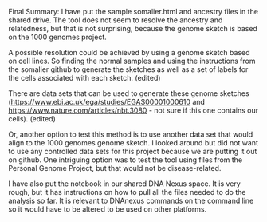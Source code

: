 Final Summary:  I have put the sample somalier.html and ancestry files in the shared drive.  The tool does not seem to resolve the ancestry and relatedness, but that is not surprising, because the genome sketch is based on the 1000 genomes project.

A possible resolution could be achieved by using a genome sketch based on cell lines.  So finding the normal samples and using the instructions from the somalier github to generate the sketches as well as a set of labels for the cells associated with each sketch. (edited) 

There are data sets that can be used to generate these genome sketches (https://www.ebi.ac.uk/ega/studies/EGAS00001000610 and https://www.nature.com/articles/nbt.3080 - not sure if this one contains our cells). (edited) 

Or, another option to test this method is to use another data set that would align to the 1000 genomes genome sketch.  I looked around but did not want to use any controlled data sets for this project because we are putting it out on github.  One intriguing option was to test the tool using files from the Personal Genome Project, but that would not be disease-related.

I have also put the notebook in our shared DNA Nexus space.  It is very rough, but it has instructions on how to pull all the files needed to do the analysis so far.  It is relevant to DNAnexus commands on the command line so it would have to be altered to be used on other platforms.
